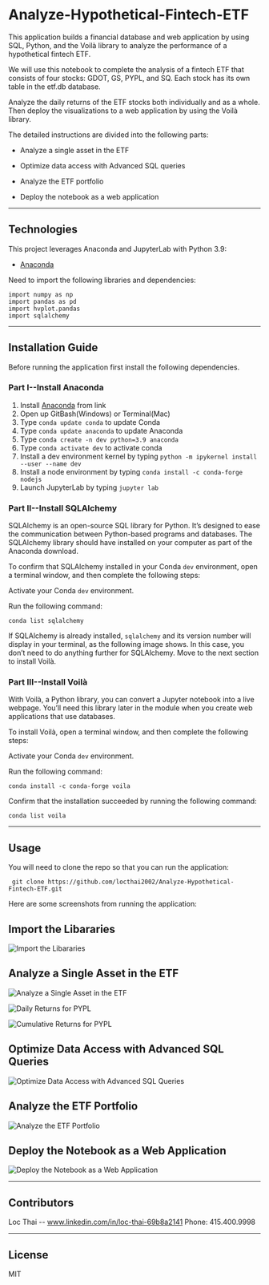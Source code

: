 # Analyze-Hypothetical-Fintech-ETF
This application builds a financial database and web application by using SQL, Python, and the Voilà library to analyze the performance of a hypothetical fintech ETF.


We will use this notebook to complete the analysis of a fintech ETF that consists of four stocks: GDOT, GS, PYPL, and SQ. Each stock has its own table in the etf.db database.

Analyze the daily returns of the ETF stocks both individually and as a whole. Then deploy the visualizations to a web application by using the Voilà library.

The detailed instructions are divided into the following parts:

 * Analyze a single asset in the ETF

 * Optimize data access with Advanced SQL queries

 * Analyze the ETF portfolio

 * Deploy the notebook as a web application


---

## Technologies

This project leverages Anaconda and JupyterLab with Python 3.9:

* [Anaconda](https://www.anaconda.com/products/individual) 

Need to import the following libraries and dependencies:

```
import numpy as np
import pandas as pd
import hvplot.pandas
import sqlalchemy

```

---

## Installation Guide

Before running the application first install the following dependencies.

### Part I--Install Anaconda
1. Install [Anaconda](https://www.anaconda.com/products/individual) from link 
2. Open up GitBash(Windows) or Terminal(Mac)
3. Type ```conda update conda``` to update Conda
4. Type ```conda update anaconda``` to update Anaconda
5. Type ```conda create -n dev python=3.9 anaconda```
6. Type ```conda activate dev``` to activate conda
7. Install a dev environment kernel by typing ```python -m ipykernel install --user --name dev```
8. Install a node environment by typing ```conda install -c conda-forge nodejs```
9. Launch JupyterLab by typing ```jupyter lab```

### Part II--Install SQLAlchemy


SQLAlchemy is an open-source SQL library for Python. It’s designed to ease the communication between Python-based programs and databases. The SQLAlchemy library should have installed on your computer as part of the Anaconda download.

To confirm that SQLAlchemy installed in your Conda ```dev``` environment, open a terminal window, and then complete the following steps:

Activate your Conda ```dev``` environment.

Run the following command:

```
conda list sqlalchemy

```
If SQLAlchemy is already installed, ```sqlalchemy``` and its version number will display in your terminal, as the following image shows. In this case, you don’t need to do anything further for SQLAlchemy. Move to the next section to install Voilà.

### Part III--Install Voilà

With Voilà, a Python library, you can convert a Jupyter notebook into a live webpage. You’ll need this library later in the module when you create web applications that use databases.

To install Voilà, open a terminal window, and then complete the following steps:

Activate your Conda ```dev``` environment.

Run the following command:

```
conda install -c conda-forge voila

```

Confirm that the installation succeeded by running the following command:

```
conda list voila
```

---

## Usage

You will need to clone the repo so that you can run the application:

```
 git clone https://github.com/locthai2002/Analyze-Hypothetical-Fintech-ETF.git
```

Here are some screenshots from running the application:

## Import the Libararies

![Import the Libararies](Images/import.png)

## Analyze a Single Asset in the ETF

![Analyze a Single Asset in the ETF](Images/images-1.png)

![Daily Returns for PYPL](Images/images-2.png)

![Cumulative Returns for PYPL](Images/images-3.png)

## Optimize Data Access with Advanced SQL Queries

![Optimize Data Access with Advanced SQL Queries](Images/images-4.png)

## Analyze the ETF Portfolio

![Analyze the ETF Portfolio](Images/images-5.png)

## Deploy the Notebook as a Web Application

![Deploy the Notebook as a Web Application](Images/images-6.png)


---

## Contributors

Loc Thai -- www.linkedin.com/in/loc-thai-69b8a2141
Phone: 415.400.9998

---

## License

MIT


